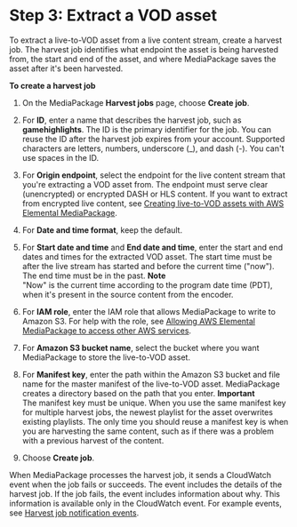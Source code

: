 # Step 3: Extract a VOD asset<a name="gs-create-hj-ltov"></a>

To extract a live\-to\-VOD asset from a live content stream, create a harvest job\. The harvest job identifies what endpoint the asset is being harvested from, the start and end of the asset, and where MediaPackage saves the asset after it's been harvested\. 

**To create a harvest job**

1. On the MediaPackage **Harvest jobs** page, choose **Create job**\.

1. For **ID**, enter a name that describes the harvest job, such as **gamehighlights**\. The ID is the primary identifier for the job\. You can reuse the ID after the harvest job expires from your account\. Supported characters are letters, numbers, underscore \(\_\), and dash \(\-\)\. You can't use spaces in the ID\.

1. For **Origin endpoint**, select the endpoint for the live content stream that you're extracting a VOD asset from\. The endpoint must serve clear \(unencrypted\) or encrypted DASH or HLS content\. If you want to extract from encrypted live content, see [Creating live\-to\-VOD assets with AWS Elemental MediaPackage](ltov.md)\.

1. For **Date and time format**, keep the default\.

1. For **Start date and time** and **End date and time**, enter the start and end dates and times for the extracted VOD asset\. The start time must be after the live stream has started and before the current time \("now"\)\. The end time must be in the past\.
**Note**  
"Now" is the current time according to the program date time \(PDT\), when it's present in the source content from the encoder\.

1. For **IAM role**, enter the IAM role that allows MediaPackage to write to Amazon S3\. For help with the role, see [Allowing AWS Elemental MediaPackage to access other AWS services](setting-up-create-trust-rel.md)\.

1. For **Amazon S3 bucket name**, select the bucket where you want MediaPackage to store the live\-to\-VOD asset\.

1. For **Manifest key**, enter the path within the Amazon S3 bucket and file name for the master manifest of the live\-to\-VOD asset\. MediaPackage creates a directory based on the path that you enter\.
**Important**  
The manifest key must be unique\. When you use the same manifest key for multiple harvest jobs, the newest playlist for the asset overwrites existing playlists\. The only time you should reuse a manifest key is when you are harvesting the same content, such as if there was a problem with a previous harvest of the content\.

1. Choose **Create job**\.

When MediaPackage processes the harvest job, it sends a CloudWatch event when the job fails or succeeds\. The event includes the details of the harvest job\. If the job fails, the event includes information about why\. This information is available only in the CloudWatch event\. For example events, see [Harvest job notification events](cloudwatch-events-example.md#hj-status-events)\.